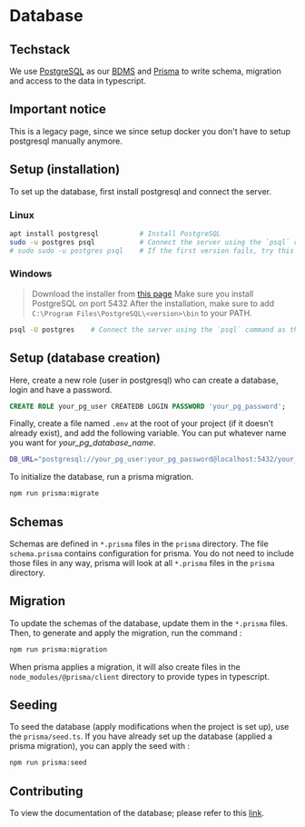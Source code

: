 # Database

## Techstack

We use [PostgreSQL](https://www.postgresql.org/) as our [BDMS](https://en.wikipedia.org/wiki/Database#Database_management_system) and [Prisma](https://www.prisma.io/) to write schema, migration and access to the data in typescript.

## Important notice

This is a legacy page, since we since setup docker you don't have to setup postgresql manually anymore.

## Setup (installation)

To set up the database, first install postgresql and connect the server.

### Linux

```bash
apt install postgresql          # Install PostgreSQL
sudo -u postgres psql           # Connect the server using the `psql` command as the `postgres` user
# sudo sudo -u postgres psql    # If the first version fails, try this one
```

### Windows

> Download the installer from [this page](https://www.postgresql.org/download/windows/)
> Make sure you install PostgreSQL on port 5432
> After the installation, make sure to add `C:\Program Files\PostgreSQL\<version>\bin` to your PATH.

```bash
psql -U postgres    # Connect the server using the `psql` command as the `postgres` user
```

## Setup (database creation)

Here, create a new role (user in postgresql) who can create a database, login and have a password.

```SQL
CREATE ROLE your_pg_user CREATEDB LOGIN PASSWORD 'your_pg_password';
```

Finally, create a file named `.env` at the root of your project (if it doesn't already exist), and add the following variable. You can put whatever name you want for _your_pg_database_name_.

```bash
DB_URL="postgresql://your_pg_user:your_pg_password@localhost:5432/your_pg_database_name?schema=public"
```

To initialize the database, run a prisma migration.

```bash
npm run prisma:migrate
```

## Schemas

Schemas are defined in `*.prisma` files in the `prisma` directory.
The file `schema.prisma` contains configuration for prisma.
You do not need to include those files in any way, prisma will look at all `*.prisma` files in the `prisma` directory.

## Migration

To update the schemas of the database, update them in the `*.prisma` files. Then, to generate and apply the migration, run the command :

```bash
npm run prisma:migration
```

When prisma applies a migration, it will also create files in the `node_modules/@prisma/client` directory to provide types in typescript.

## Seeding

To seed the database (apply modifications when the project is set up), use the `prisma/seed.ts`.
If you have already set up the database (applied a prisma migration), you can apply the seed with :

```bash
npm run prisma:seed
```

## Contributing

To view the documentation of the database; please refer to this [link](https://telecom-etude.github.io/jet-centre).
